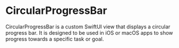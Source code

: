 # CircularProgressBar
CircularProgressBar is a custom SwiftUI view that displays a circular progress bar. It is designed to be used in iOS or macOS apps to show progress towards a specific task or goal.

